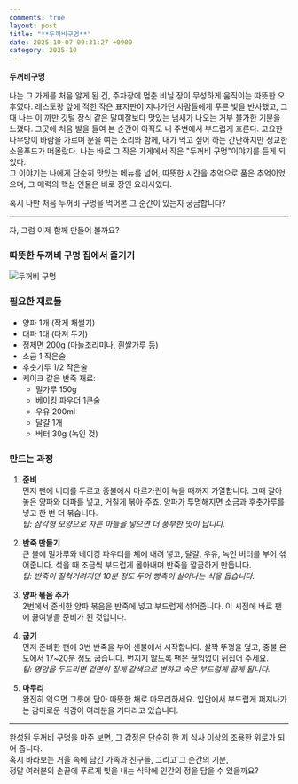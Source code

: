 ```yaml
---
comments: true
layout: post
title: "**두꺼비구멍**"
date: 2025-10-07 09:31:27 +0900
category: 2025-10
---
```


**두꺼비구멍**

나는 그 가게를 처음 알게 된 건, 주차장에 멈춘 비닐 장이 무성하게 움직이는 따뜻한 오후였다. 레스토랑 앞에 적힌 작은 표지판이 지나가던 사람들에게 푸른 빛을 반사했고, 그때 나는 이 까만 깃털 장식 같은 말미잘보다 맛있는 냄새가 나오는 거부 불가한 기분을 느꼈다. 그곳에 처음 발을 들여 본 순간이 아직도 내 주변에서 부드럽게 흐른다. 고요한 나무방이 바람을 가르며 문을 여는 소리와 함께, 내가 먹고 싶어 하는 간단하지만 정교한 소울푸드가 떠올랐다. 나는 바로 그 작은 가게에서 작은 "두꺼비 구멍"이야기를 듣게 되었다.  
그 이야기는 나에게 단순히 맛있는 메뉴를 넘어, 따뜻한 시간을 추억으로 품은 추억이었으며, 그 매력의 핵심 인물은 바로 장인 요리사였다.  

혹시 나만 처음 두꺼비 구멍을 먹어본 그 순간이 있는지 궁금합니다?  

---

자, 그럼 이제 함께 만들어 볼까요?  

### 따뜻한 두꺼비 구멍 집에서 즐기기  

![두꺼비 구멍](https://www.themealdb.com/images/media/meals/ytuvwr1503070420.jpg)

### 필요한 재료들

- 양파 1개 (작게 채썰기)  
- 대파 1대 (다져 두기)  
- 정제면 200g (마늘조리미나, 흰쌀가루 등)  
- 소금 1 작은술  
- 후춧가루 1/2 작은술  
- 케이크 같은 반죽 재료:  
  - 밀가루 150g  
  - 베이킹 파우더 1큰술  
  - 우유 200ml  
  - 달걀 1개  
  - 버터 30g (녹인 것)  

### 만드는 과정

1. **준비**  
   먼저 팬에 버터를 두르고 중불에서 마르가린이 녹을 때까지 가열합니다. 그때 갈아놓은 양파와 대파를 넣고, 거칠게 볶아 주죠. 양파가 투명해지면 소금과 후춧가루를 넣고 한 번 더 볶습니다.  
   *팁: 삼각형 모양으로 자른 마늘을 넣으면 더 풍부한 맛이 납니다.*

2. **반죽 만들기**  
   큰 볼에 밀가루와 베이킹 파우더를 체에 내려 넣고, 달걀, 우유, 녹인 버터를 부어 섞어줍니다. 섞을 때 조금씩 부드럽게 몰아내며 반죽을 깔끔하게 만듭니다.  
   *팁: 반죽이 질척거려지면 10분 정도 두어 빵촉이 살아나는 식을 돕습니다.*

3. **양파 볶음 추가**  
   2번에서 준비한 양파 볶음을 반죽에 넣고 부드럽게 섞어줍니다. 이 시점에 바로 팬에 끓여넣을 준비가 된 것입니다.

4. **굽기**  
   먼저 준비한 팬에 3번 반죽을 부어 센불에서 시작합니다. 살짝 뚜껑을 덮고, 중불 온도에서 17~20분 정도 굽습니다. 번지지 않도록 팬은 끊임없이 뒤집어 주세요.  
   *팁: 명암을 두드리면 겉면이 짙게 갈색으로 변하고 속은 부드럽게 끓게 됩니다.*

5. **마무리**  
   완전히 익으면 그릇에 담아 따뜻한 채로 마무리하세요. 입안에서 부드럽게 퍼져나가는 감미로운 식감이 여러분을 기다리고 있습니다.

---

완성된 두꺼비 구멍을 마주 보면, 그 감정은 단순히 한 끼 식사 이상의 조용한 위로가 되어 줍니다.  
혹시 바라보는 거울 속에 담긴 가족과 친구들, 그리고 그 순간의 기분,  
정말 여러분의 손끝에 푸르게 빛을 내는 식탁에 인간의 정을 담을 수 있을까요?
